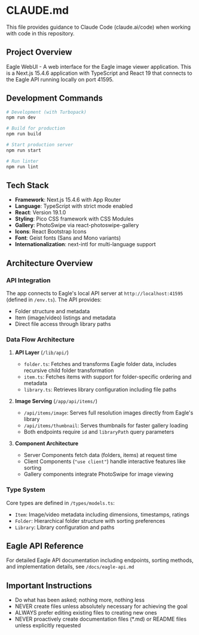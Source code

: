 # CLAUDE.md

This file provides guidance to Claude Code (claude.ai/code) when working with code in this repository.

## Project Overview

Eagle WebUI - A web interface for the Eagle image viewer application. This is a Next.js 15.4.6 application with TypeScript and React 19 that connects to the Eagle API running locally on port 41595.

## Development Commands

```bash
# Development (with Turbopack)
npm run dev

# Build for production
npm run build

# Start production server
npm run start

# Run linter
npm run lint
```

## Tech Stack

- **Framework**: Next.js 15.4.6 with App Router
- **Language**: TypeScript with strict mode enabled
- **React**: Version 19.1.0
- **Styling**: Pico CSS framework with CSS Modules
- **Gallery**: PhotoSwipe via react-photoswipe-gallery
- **Icons**: React Bootstrap Icons
- **Font**: Geist fonts (Sans and Mono variants)
- **Internationalization**: next-intl for multi-language support

## Architecture Overview

### API Integration

The app connects to Eagle's local API server at `http://localhost:41595` (defined in `/env.ts`). The API provides:

- Folder structure and metadata
- Item (image/video) listings and metadata
- Direct file access through library paths

### Data Flow Architecture

1. **API Layer** (`/lib/api/`)
   - `folder.ts`: Fetches and transforms Eagle folder data, includes recursive child folder transformation
   - `item.ts`: Fetches items with support for folder-specific ordering and metadata
   - `library.ts`: Retrieves library configuration including file paths

2. **Image Serving** (`/app/api/items/`)

   - `/api/items/image`: Serves full resolution images directly from Eagle's library
   - `/api/items/thumbnail`: Serves thumbnails for faster gallery loading
   - Both endpoints require `id` and `libraryPath` query parameters

3. **Component Architecture**
   - Server Components fetch data (folders, items) at request time
   - Client Components (`"use client"`) handle interactive features like sorting
   - Gallery components integrate PhotoSwipe for image viewing

### Type System

Core types are defined in `/types/models.ts`:

- `Item`: Image/video metadata including dimensions, timestamps, ratings
- `Folder`: Hierarchical folder structure with sorting preferences
- `Library`: Library configuration and paths

## Eagle API Reference

For detailed Eagle API documentation including endpoints, sorting methods, and implementation details, see `/docs/eagle-api.md`

## Important Instructions

- Do what has been asked; nothing more, nothing less
- NEVER create files unless absolutely necessary for achieving the goal
- ALWAYS prefer editing existing files to creating new ones
- NEVER proactively create documentation files (\*.md) or README files unless explicitly requested
